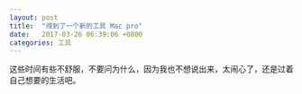 ```yaml
---
layout: post
title:  "得到了一个新的工具 Mac pro"
date:   2017-03-26 06:39:06 +0800
categories: 工具
---
```


 这些时间有些不舒服，不要问为什么，因为我也不想说出来，太闹心了，还是过着自己想要的生活吧。
